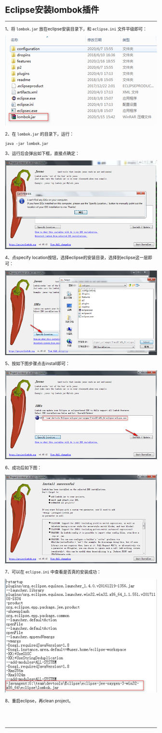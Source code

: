# Eclipse安装lombok插件

---

1、将 `lombok.jar` 放在eclipse安装目录下，和 `eclipse.ini` 文件平级即可：

![1591517530740](images/1591517530740.png)

2、在 `lombok.jar` 的目录下，运行： 

~~~plaintext
java -jar lombok.jar
~~~

3、运行后会弹出如下框，直接点确定：

![1591517766050](images/1591517766050.png)

4、点specify location按钮，选择eclipse的安装目录，选择到eclipse这一层即可：

![1591517921125](images/1591517921125.png)

5、按如下图步骤点击install即可：

![1591518017862](images/1591518017862.png)

6、成功后如下图： 

![1591518102245](images/1591518102245.png)

7、可以在 `eclipse.ini` 中查看是否真的安装成功：

![1591518251784](images/1591518251784.png)

8、重启eclipse，再clean project。



<br/><br/><br/>

---

